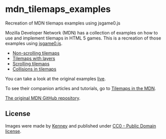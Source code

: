 # mdn_tilemaps_examples
Recreation of MDN tilemaps examples using jsgame0.js

Mozilla Developer Network (MDN) has a collection of examples on how to use and implement tilemaps in HTML 5 games.
This is a recreation of those examples using [jsgame0.js](https://github.com/thisarray/jsgame0).

- [Non-scrolling tilemaps](https://thisarray.github.io/mdn_tilemaps_examples/no-scroll.html)
- [Tilemaps with layers](https://thisarray.github.io/mdn_tilemaps_examples/layers.html)
- [Scrolling tilemaps](https://thisarray.github.io/mdn_tilemaps_examples/scroll.html)
- [Collisions in tilemaps](https://thisarray.github.io/mdn_tilemaps_examples/logic-grid.html)

You can take a look at the original examples [live](https://mozdevs.github.io/gamedev-js-tiles).

To see their companion articles and tutorials, go to [Tilemaps in the MDN](https://developer.mozilla.org/en-US/docs/Games/Techniques/Tilemaps).

[The original MDN GitHub repository](https://github.com/mozdevs/gamedev-js-tiles).

## License

Images were made by [Kenney](https://www.kenney.nl/) and published under [CC0 - Public Domain license](https://creativecommons.org/publicdomain/zero/1.0/).
